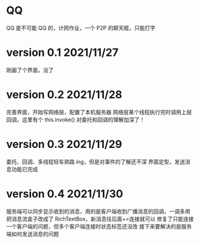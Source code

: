 # QQ

QQ 是不可能 QQ 的，计网作业，一个 P2P 的聊天框，只能打字

# version 0.1 2021/11/27

刚画了个界面，没了

# version 0.2 2021/11/28

完善界面，开始写网络层，配置了本机服务器
网络层某个线程执行完时调用上层回调，这里有个 this.invoke()
对委托和回调的理解加深了！

# version 0.3 2021/11/29

委托、回调、多线程轻车熟路 ing，但是对事件的了解还不深
界面定型，发送消息功能已完成

# version 0.4 2021/11/30

服务端可以同步显示收到的消息，用的是客户端收到广播消息的回调，一调多用
把消息流盒子改成了 RichTextBox，新消息往后面+=连接就可以
修复了只能连接一个客户端的问题，但多个客户端连接时状态标签还没改
接下来要解决的是服务端如何发送消息的问题
